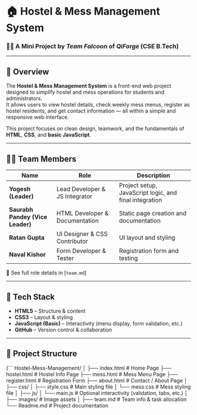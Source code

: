 # 🏠 Hostel & Mess Management System

### 👨‍💻 A Mini Project by *Team Falcoon* of *QiForge* (CSE B.Tech)

---

## 📘 Overview

The **Hostel & Mess Management System** is a front-end web project designed to simplify hostel and mess operations for students and administrators.  
It allows users to view hostel details, check weekly mess menus, register as hostel residents, and get contact information — all within a simple and responsive web interface.

This project focuses on clean design, teamwork, and the fundamentals of **HTML**, **CSS**, and **basic JavaScript**.

---

## 🧑‍💻 Team Members

| Name | Role | Description |
|------|------|--------------|
| **Yogesh (Leader)** | Lead Developer & JS Integrator | Project setup, JavaScript logic, and final integration |
| **Saurabh Pandey (Vice Leader)** | HTML Developer & Documentation | Static page creation and documentation |
| **Ratan Gupta** | UI Designer & CSS Contributor | UI layout and styling |
| **Naval Kishor** | Form Developer & Tester | Registration form and testing |

📄 See full role details in [`team.md`]

---

## 🧱 Tech Stack

- **HTML5** – Structure & content  
- **CSS3** – Layout & styling  
- **JavaScript (Basic)** – Interactivity (menu display, form validation, etc.)  
- **GitHub** – Version control & collaboration  

---

## 📂 Project Structure
(```
Hostel-Mess-Management/
│
├── index.html           # Home Page
├── hostel.html          # Hostel Info Page
├── mess.html            # Mess Menu Page
├── register.html        # Registration Form
├── about.html           # Contact / About Page
│
├── css/
│   ├── style.css        # Main styling file
│   └── mess.css         # Mess styling file
│
├── js/
│   └── main.js          # Optional interactivity (validation, tabs, etc.)
│
├── images/              # Image assets
│
├── team.md              # Team info & task allocation
└── Readme.md            # Project documentation

```)